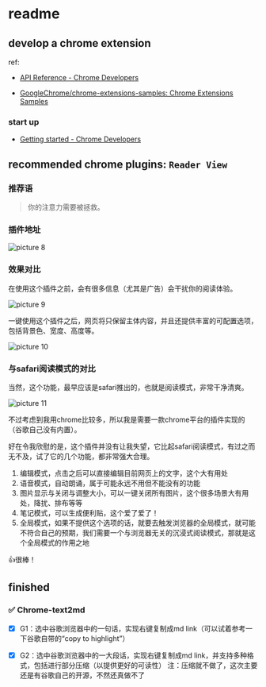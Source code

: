 # readme

## develop a chrome extension

ref:
- [API Reference - Chrome Developers](https://developer.chrome.com/docs/extensions/reference/)

- [GoogleChrome/chrome-extensions-samples: Chrome Extensions Samples](https://github.com/GoogleChrome/chrome-extensions-samples)
 

### start up
- [Getting started - Chrome Developers](https://developer.chrome.com/docs/extensions/mv3/getstarted/)


## recommended chrome plugins: `Reader View`

### 推荐语

> 你的注意力需要被拯救。

### 插件地址

![picture 8](https://mark-vue-oss.oss-cn-hangzhou.aliyuncs.com/mark-recmmended-chrome-plugins-1642960864811-f6b7fdaeaca7ce1de455563014d27f5719435016b0d37f681030780ca986955b.png)  

### 效果对比

在使用这个插件之前，会有很多信息（尤其是广告）会干扰你的阅读体验。

![picture 9](https://mark-vue-oss.oss-cn-hangzhou.aliyuncs.com/mark-recmmended-chrome-plugins-1642960902950-7bc86e2daefef8a064ff0b6b7a39b91eff42e54cc0913c62d32d3cc39e92cc0b.png)  

一键使用这个插件之后，网页将只保留主体内容，并且还提供丰富的可配置选项，包括背景色、宽度、高度等。

![picture 10](https://mark-vue-oss.oss-cn-hangzhou.aliyuncs.com/mark-recmmended-chrome-plugins-1642961066223-ec45109c545770c344a72497866597f06d72b14e087f8a6b4f7f0ac40638e39c.png)  

### 与safari阅读模式的对比

当然，这个功能，最早应该是safari推出的，也就是阅读模式，非常干净清爽。

![picture 11](https://mark-vue-oss.oss-cn-hangzhou.aliyuncs.com/mark-recmmended-chrome-plugins-1642961120699-ec45109c545770c344a72497866597f06d72b14e087f8a6b4f7f0ac40638e39c.png)  

不过考虑到我用chrome比较多，所以我是需要一款chrome平台的插件实现的（谷歌自己没有内置）。

好在令我欣慰的是，这个插件并没有让我失望，它比起safari阅读模式，有过之而无不及，试了它的几个功能，都非常强大合理。

1. 编辑模式，点击之后可以直接编辑目前网页上的文字，这个大有用处
2. 语音模式，自动朗诵，属于可能永远不用但不能没有的功能
3. 图片显示与关闭与调整大小，可以一键关闭所有图片，这个很多场景大有用处，降扰、排布等等
4. 笔记模式，可以生成便利贴，这个爱了爱了！
5. 全局模式，如果不提供这个选项的话，就要去触发浏览器的全局模式，就可能不符合自己的预期，我们需要一个与浏览器无关的沉浸式阅读模式，那就是这个全局模式的作用之地

:thumbsup:很棒！

## finished

### :white_check_mark: Chrome-text2md

- [x] G1：选中谷歌浏览器中的一句话，实现右键复制成md link（可以试着参考一下谷歌自带的“copy to highlight”）

- [x] G2：选中谷歌浏览器中的一大段话，实现右键复制成md link，并支持多种格式，包括进行部分压缩（以提供更好的可读性）
注：压缩就不做了，这次主要还是有谷歌自己的开源，不然还真做不了
